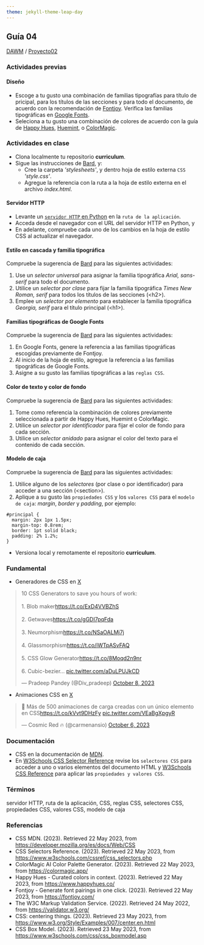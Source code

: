 ```yaml
---
theme: jekyll-theme-leap-day
---
```


## Guía 04

[DAWM](/DAWM/) / [Proyecto02](/DAWM/proyectos/2023/proyecto02)

### Actividades previas

#### Diseño

* Escoge a tu gusto una combinación de familias tipografías para título de pricipal, para los títulos de las secciones y para todo el documento, de acuerdo con la recomendación de [Fontjoy](https://fontjoy.com/). Verifica las familias tipográficas en [Google Fonts](https://fonts.google.com/).
* Seleciona a tu gusto una combinación de colores de acuerdo con la guía de [Happy Hues](https://www.happyhues.co/), [Huemint](https://huemint.com/website-2/), o [ColorMagic](https://colormagic.app/). 


### Actividades en clase

* Clona localmente tu repositorio **curriculum**.
* Sigue las instrucciones de [Bard](bard/guia04-bard01.pdf), y:
  - Cree la carpeta _'stylesheets'_, y dentro hoja de estilo externa `CSS` _'style.css'_.
  - Agregue la referencia con la ruta a la hoja de estilo externa en el archivo _index.html_.

#### Servidor HTTP 

* Levante un [`servidor HTTP` en Python](/DAWM/tutoriales/python) en la `ruta de la aplicación`.
* Acceda desde el navegador con el URL del servidor HTTP en Python, y
* En adelante, compruebe cada uno de los cambios en la hoja de estilo CSS al actualizar el navegador.

#### Estilo en cascada y familia tipográfica

Compruebe la sugerencia de [Bard](bard/guia04-bard02.pdf) para las siguientes actividades:

1. Use un _selector universal_ para asignar la familia tipográfica _Arial, sans-serif_ para todo el documento. 
2. Utilice un _selector por clase_ para fijar la familia tipográfica _Times New Roman, serif_ para todos los títulos de las secciones (&lt;h2&gt;). 
3. Emplee un _selector por elemento_ para establecer la familia tipográfica _Georgia, serif_ para el título principal (&lt;h1&gt;). 

#### Familias tipográficas de Google Fonts

Compruebe la sugerencia de [Bard](bard/guia04-bard03.pdf) para las siguientes actividades:

1. En Google Fonts, genere la referencia a las familias tipográficas escogidas previamente de Fontjoy.
2. Al inicio de la hoja de estilo, agregue la referencia a las familias tipográficas de Google Fonts.
3. Asigne a su gusto las familias tipográficas a las `reglas CSS`.

#### Color de texto y color de fondo

Compruebe la sugerencia de [Bard](bard/guia04-bard04.pdf) para las siguientes actividades:

1. Tome como referencia la combinación de colores previamente seleccionada a partir de Happy Hues, Huemint o ColorMagic.
2. Utilice un _selector por identificador_ para fijar el color de fondo para cada sección.
3. Utilice un _selector anidado_ para asignar el color del texto para el contenido de cada sección.

#### Modelo de caja

Compruebe la sugerencia de [Bard](bard/guia04-bard05.pdf) para las siguientes actividades:

1. Utilice alguno de los _selectores_ (por clase o por identificador) para acceder a una sección (&lt;section&gt;).
2. Aplique a su gusto las `propiedades CSS` y los `valores CSS` para el `modelo de caja`: _margin_, _border_ y _padding_, por ejemplo:

  ```
  #principal {
    margin: 2px 1px 1.5px;
    margin-top: 0.8rem;
    border: 1pt solid black;
    padding: 2% 1.2%;  
  }
  ```

* Versiona local y remotamente el repositorio **curriculum**.

### Fundamental

* Generadores de CSS en [X](https://twitter.com/Div_pradeep/status/1710898245570892182) 

<blockquote class="twitter-tweet"><p lang="en" dir="ltr">10 CSS Generators to save you hours of work:<br><br>1. Blob maker<a href="https://t.co/ExD4VVBZhS">https://t.co/ExD4VVBZhS</a><br><br>2. Getwaves<a href="https://t.co/gGDI7pqFda">https://t.co/gGDI7pqFda</a><br><br>3. Neumorphism<a href="https://t.co/NSaOALMj7j">https://t.co/NSaOALMj7j</a><br><br>4. Glassmorphism<a href="https://t.co/iWTpASvFAQ">https://t.co/iWTpASvFAQ</a><br><br>5. CSS Glow Generator<a href="https://t.co/8Moqd2n9nr">https://t.co/8Moqd2n9nr</a><br><br>6. Cubic-bezier… <a href="https://t.co/aDuLPUJkCD">pic.twitter.com/aDuLPUJkCD</a></p>&mdash; Pradeep Pandey (@Div_pradeep) <a href="https://twitter.com/Div_pradeep/status/1710898245570892182?ref_src=twsrc%5Etfw">October 8, 2023</a></blockquote> <script async src="https://platform.twitter.com/widgets.js" charset="utf-8"></script>

* Animaciones CSS en [X](https://twitter.com/carmenansio/status/1710351098211389450)

<blockquote class="twitter-tweet"><p lang="es" dir="ltr">🚀 Más de 500 animaciones de carga creadas con un único elemento en CSS<a href="https://t.co/kVvt9DHzFy">https://t.co/kVvt9DHzFy</a> <a href="https://t.co/VEaBgXpgyR">pic.twitter.com/VEaBgXpgyR</a></p>&mdash; Cosmic Red 🔥 (@carmenansio) <a href="https://twitter.com/carmenansio/status/1710351098211389450?ref_src=twsrc%5Etfw">October 6, 2023</a></blockquote> <script async src="https://platform.twitter.com/widgets.js" charset="utf-8"></script>

### Documentación

* CSS en la documentación de [MDN](https://developer.mozilla.org/es/docs/Web/CSS).
* En [W3Schools CSS Selector Reference](https://www.w3schools.com/cssref/css_selectors.php) revise los `selectores CSS` para acceder a uno o varios elementos del documento HTML y [W3Schools CSS Reference](https://www.w3schools.com/cssref/index.php) para aplicar las `propiedades y valores CSS`.

### Términos

servidor HTTP, ruta de la aplicación, CSS, reglas CSS, selectores CSS, propiedades CSS, valores CSS, modelo de caja

### Referencias

* CSS  MDN. (2023). Retrieved 22 May 2023, from https://developer.mozilla.org/es/docs/Web/CSS
* CSS Selectors Reference. (2023). Retrieved 22 May 2023, from https://www.w3schools.com/cssref/css_selectors.php
* ColorMagic  AI Color Palette Generator. (2023). Retrieved 22 May 2023, from https://colormagic.app/
* Happy Hues - Curated colors in context. (2023). Retrieved 22 May 2023, from https://www.happyhues.co/
* Fontjoy - Generate font pairings in one click. (2023). Retrieved 22 May 2023, from https://fontjoy.com/
* The W3C Markup Validation Service. (2022). Retrieved 24 May 2022, from https://validator.w3.org/
* CSS: centering things. (2023). Retrieved 23 May 2023, from https://www.w3.org/Style/Examples/007/center.en.html
* CSS Box Model. (2023). Retrieved 23 May 2023, from https://www.w3schools.com/css/css_boxmodel.asp